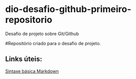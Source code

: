 # dio-desafio-github-primeiro-repositorio
Desafio de projeto sobre Git/Github

#Repositório criado para o desafio de projeto.

## Links úteis:
[Sintaxe básica Markdown](https://www.markdownguide.org/basic-syntax/)
